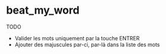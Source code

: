 # beat_my_word

TODO
- Valider les mots uniquement par la touche ENTRER
- Ajouter des majuscules par-ci, par-là dans la liste des mots
